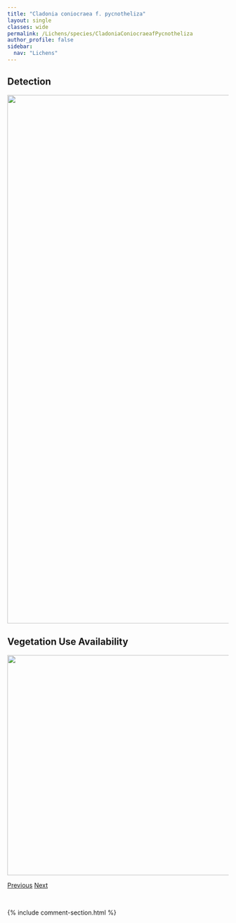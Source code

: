 ```yaml
---
title: "Cladonia coniocraea f. pycnotheliza"
layout: single
classes: wide
permalink: /Lichens/species/CladoniaConiocraeafPycnotheliza
author_profile: false
sidebar:
  nav: "Lichens"
---
```


<h2>Detection</h2>

<a href="https://drive.google.com/uc?export=view&id=14RaCe2eZTizcDUjyehWqMad5phmSuVMX">
<img src="https://drive.google.com/uc?export=view&id=14RaCe2eZTizcDUjyehWqMad5phmSuVMX" height = "1200" width = "800">
</a>


<h2>Vegetation Use Availability</h2>

<a href="https://drive.google.com/uc?export=view&id=1YBjBzwulLDF8wdZXFC7owMo_ebv9guuE">
<img src="https://drive.google.com/uc?export=view&id=1YBjBzwulLDF8wdZXFC7owMo_ebv9guuE" height = "500" width = "1000">
</a>


<a href="/DevelopmentWebsite/Lichens/species/CladoniaConiocraea" class="pagination--pager" title="Cladonia coniocraea">Previous</a> <a href="/DevelopmentWebsite/Lichens/species/CladoniaConista" class="pagination--pager" title="Cladonia conista">Next</a>

<p>&nbsp;</p>

{% include comment-section.html %}
